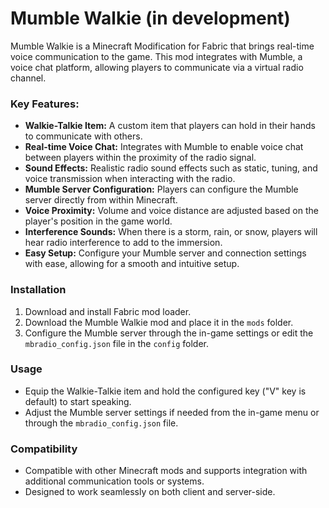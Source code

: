 # Mumble Walkie (in development)
<!--- Pending --->  
Mumble Walkie is a Minecraft Modification for Fabric that brings real-time voice communication to the game. This mod integrates with Mumble, a voice chat platform, allowing players to communicate via a virtual radio channel.

### Key Features:
- **Walkie-Talkie Item:** A custom item that players can hold in their hands to communicate with others.
- **Real-time Voice Chat:** Integrates with Mumble to enable voice chat between players within the proximity of the radio signal.
- **Sound Effects:** Realistic radio sound effects such as static, tuning, and voice transmission when interacting with the radio.
- **Mumble Server Configuration:** Players can configure the Mumble server directly from within Minecraft.
- **Voice Proximity:** Volume and voice distance are adjusted based on the player's position in the game world.
- **Interference Sounds:** When there is a storm, rain, or snow, players will hear radio interference to add to the immersion.
- **Easy Setup:** Configure your Mumble server and connection settings with ease, allowing for a smooth and intuitive setup.

### Installation
1. Download and install Fabric mod loader.
2. Download the Mumble Walkie mod and place it in the `mods` folder.
3. Configure the Mumble server through the in-game settings or edit the `mbradio_config.json` file in the `config` folder.

### Usage
- Equip the Walkie-Talkie item and hold the configured key ("V" key is default) to start speaking.
- Adjust the Mumble server settings if needed from the in-game menu or through the `mbradio_config.json` file.

### Compatibility
- Compatible with other Minecraft mods and supports integration with additional communication tools or systems.
- Designed to work seamlessly on both client and server-side.
